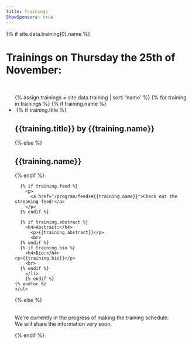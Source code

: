 ```yaml
---
title: Trainings
ShowSponsors: true
---
```


<div class="keynote-full">

{% if site.data.training[0].name %}
	<h1>Trainings on Thursday the 25th of November:</h1>
	<br />
	<ul>
	{% assign trainings = site.data.training | sort: 'name' %}
	{% for training in trainings %}
		{% if training.name %}
		<li>
        <a name="{{training.name}}">
        <img style="background-image: url(/assets/images/training/{{training.image | default:'owasp_logo.png'}});{{training.style}};"></a>
      {% if training.title %}
        <h2>{{training.title}} by {{training.name}}</h2>
      {% else %}
        <h2>{{training.name}}</h2>
      {% endif %}

      {% if training.feed %}
        <p>
          <a href="/program/feeds#{{training.name}}">Check out the streaming feed!</a>
        </p>
      {% endif %}

      {% if training.abstract %}
        <h4>Abstract:</h4>
          <p>{{training.abstract}}</p>
          <br>
      {% endif %}
      {% if training.bio %}
        <h4>Bio:</h4>
	<p>{{training.bio}}</p>
        <br>
      {% endif %}
		</li>
		{% endif %}
	{% endfor %}
	</ul>
{% else %}
  <p><br>
     We're currently in the progress of making the training schedule.<br>
     We will share the information very soon.
  </p>
{% endif %}
</div>
